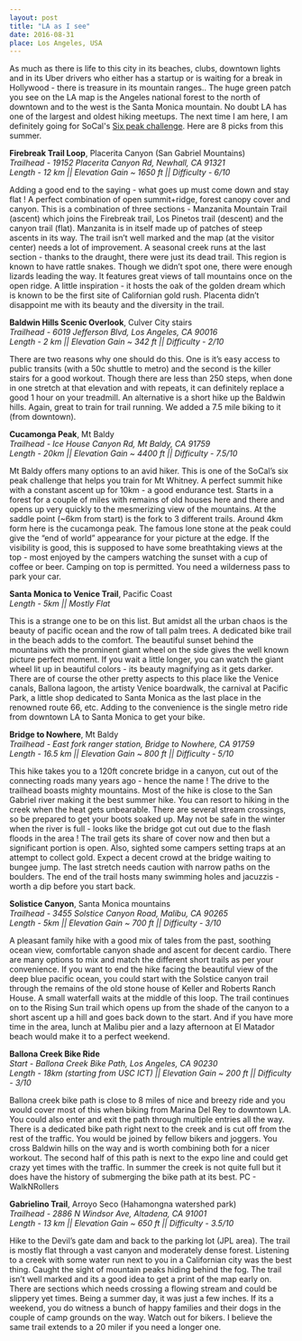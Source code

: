 ```yaml
---
layout: post
title: "LA as I see"
date: 2016-08-31 
place: Los Angeles, USA
---
```

As much as there is life to this city in its beaches, clubs, downtown lights and in its Uber drivers who either has a startup or is waiting for a break in Hollywood - there is treasure in its mountain ranges.. The huge green patch you see on the LA map is the Angeles national forest to the north of downtown and to the west is the Santa Monica mountain. No doubt LA has one of the largest and oldest hiking meetups. The next time I am here, I am definitely going for SoCal's [Six peak challenge](http://bit.ly/2cPfnvq). Here are 8 picks from this summer.

**Firebreak Trail Loop**, Placerita Canyon (San Gabriel Mountains) <br /> 
*Trailhead - 19152 Placerita Canyon Rd, Newhall, CA 91321* <br />
*Length - 12 km || Elevation Gain ~ 1650 ft || Difficulty - 6/10*

Adding a good end to the saying - what goes up must come down and stay flat ! A perfect combination of open summit+ridge, forest canopy cover and canyon. This is a combination of three sections - Manzanita Mountain Trail (ascent) which joins the Firebreak trail, Los Pinetos trail (descent) and the canyon trail (flat). Manzanita is in itself made up of patches of steep ascents in its way. The trail isn’t well marked and the map (at the visitor center) needs a lot of improvement. A seasonal creek runs at the last section - thanks to the draught, there were just its dead trail. This region is known to have rattle snakes. Though we didn’t spot one, there were enough lizards leading the way. It features great views of tall mountains once on the open ridge. A little inspiration - it hosts the oak of the golden dream which is known to be the first site of Californian gold rush. Placenta didn’t disappoint me with its beauty and the diversity in the trail.


**Baldwin Hills Scenic Overlook**, Culver City stairs<br />
*Trailhead - 6019 Jefferson Blvd, Los Angeles, CA 90016*<br />
*Length - 2 km || Elevation Gain ~ 342 ft || Difficulty - 2/10*

There are two reasons why one should do this. One is it’s easy access to public transits (with a 50c shuttle to metro) and the second is the killer stairs for a good workout. Though there are less than 250 steps, when done in one stretch at that elevation and with repeats, it can definitely replace a good 1 hour on your treadmill. An alternative is a short hike up the Baldwin hills. Again, great to train for trail running. We added a 7.5 mile biking to it (from downtown). 

 
**Cucamonga Peak**, Mt Baldy <br />
*Trailhead - Ice House Canyon Rd, Mt Baldy, CA 91759* <br />
*Length - 20km || Elevation Gain ~ 4400 ft || Difficulty - 7.5/10*

Mt Baldy offers many options to an avid hiker. This is one of the SoCal’s six peak challenge that helps you train for Mt Whitney. A perfect summit hike with a constant ascent up for 10km - a good endurance test. Starts in a forest for a couple of miles with remains of old houses here and there and opens up very quickly to the mesmerizing view of the mountains. At the saddle point (~6km from start) is the fork to 3 different trails. Around 4km form here is the cucamonga peak. The famous lone stone at the peak could give the “end of world” appearance for your picture at the edge. If the visibility is good, this is supposed to have some breathtaking views at the top - most enjoyed by the campers watching the sunset with a cup of coffee or beer. Camping on top is permitted. You need a wilderness pass to park your car.

**Santa Monica to Venice Trail**, Pacific Coast <br />
*Length - 5km || Mostly Flat*

This is a strange one to be on this list. But amidst all the urban chaos is the beauty of pacific ocean and the row of tall palm trees. A dedicated bike trail in the beach adds to the comfort. The beautiful sunset behind the mountains with the prominent giant wheel on the side gives the well known picture perfect moment. If you wait a little longer, you can watch the giant wheel lit up in beautiful colors - its beauty magnifying as it gets darker. There are of course the other pretty aspects to this place like the Venice canals, Ballona lagoon, the artisty Venice boardwalk, the carnival at Pacific Park, a little shop dedicated to Santa Monica as the last place in the renowned route 66, etc. Adding to the convenience is the single metro ride from downtown LA to Santa Monica to get your bike. 

**Bridge to Nowhere**, Mt Baldy <br />
*Trailhead - East fork ranger station, Bridge to Nowhere, CA 91759* <br />
*Length - 16.5 km || Elevation Gain ~ 800 ft || Difficulty - 5/10*

This hike takes you to a 120ft concrete bridge in a canyon, cut out of the connecting roads many years ago - hence the name ! The drive to the trailhead boasts mighty mountains. Most of the hike is close to the San Gabriel river making it the best summer hike. You can resort to hiking in the creek when the heat gets unbearable. There are several stream crossings, so be prepared to get your boots soaked up. May not be safe in the winter when the river is full - looks like the bridge got cut out due to the flash floods in the area ! The trail gets its share of cover now and then but a significant portion is open. Also, sighted some campers setting traps at an attempt to collect gold. Expect a decent crowd at the bridge waiting to bungee jump. The last stretch needs caution with narrow paths on the boulders. The end of the trail hosts many swimming holes and jacuzzis - worth a dip before you start back. 

**Solistice Canyon**, Santa Monica mountains <br />
*Trailhead - 3455 Solstice Canyon Road, Malibu, CA 90265* <br />
*Length - 5km || Elevation Gain ~ 700 ft || Difficulty - 3/10*

A pleasant family hike with a good mix of tales from the past, soothing ocean view, comfortable canyon shade and ascent for decent cardio. There are many options to mix and match the different short trails as per your convenience. If you want to end the hike facing the beautiful view of the deep blue pacific ocean, you could start with the Solstice canyon trail through the remains of the old stone house of Keller and Roberts Ranch House. A small waterfall waits at the middle of this loop. The trail continues on to the Rising Sun trail which opens up from the shade of the canyon to a short ascent up a hill and goes back down to the start. And if you have more time in the area, lunch at Malibu pier and a lazy afternoon at El Matador beach would make it to a perfect weekend.  


**Ballona Creek Bike Ride** <br />
*Start - Ballona Creek Bike Path, Los Angeles, CA 90230* <br />
*Length - 18km (starting from USC ICT) || Elevation Gain ~ 200 ft || Difficulty - 3/10*

Ballona creek bike path is close to 8 miles of nice and breezy ride and you would cover most of this when biking from Marina Del Rey to downtown LA. You could also enter and exit the path through multiple entries all the way. There is a dedicated bike path right next to the creek and is cut off from the rest of the traffic. You would be joined by fellow bikers and joggers. You cross Baldwin hills on the way and is worth combining both for a nicer workout. The second half of this path is next to the expo line and could get crazy yet times with the traffic. In summer the creek is not quite full but it does have the history of submerging the bike path at its best.
PC - WalkNRollers 

**Gabrielino Trail**, Arroyo Seco (Hahamongna watershed park)   <br />
*Trailhead - 2886 N Windsor Ave, Altadena, CA 91001*<br />
*Length - 13 km || Elevation Gain ~ 650 ft || Difficulty - 3.5/10*

Hike to the Devil’s gate dam and back to the parking lot (JPL area). The trail is mostly flat through a vast canyon and moderately dense forest. Listening to a creek with some water run next to you in a Californian city was the best thing. Caught the sight of mountain peaks hiding behind the fog. The trail isn’t well marked and its a good idea to get a print of the map early on. There are sections which needs crossing a flowing stream and could be slippery yet times. Being a summer day, it was just a few inches. If its a weekend, you do witness a bunch of happy families and their dogs in the couple of camp grounds on the way. Watch out for bikers. I believe the same trail extends to a 20 miler if you need a longer one. 
